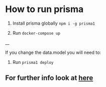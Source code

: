 # How to run prisma

1. Install prisma globally `npm i -g prisma1`

2. Run `docker-compose up`

__

If you change the data.model you will need to:

1. Run `prisma1 deploy`


## For further info look at [here](https://v1.prisma.io/docs/1.34/get-started/01-setting-up-prisma-new-database-JAVASCRIPT-a002/)
